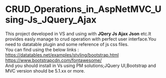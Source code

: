 # CRUD_Operations_in_AspNetMVC_Using-Js_JQuery_Ajax
This project developed in VS and using with <b>JQery Js Ajax Json</b> etc.It provides easly manage to crud operation with perfect user interface.You need to datatable plugin and some reference of js css files.<br>
You can find using the below links :<br>
https://datatables.net/examples/styling/bootstrap.html
<br>
https://www.bootstrapcdn.com/fontawesome/<br>
And you should install in Vs using PM solutions;JQuery UI,Bootstrap and MVC version should be 5.1.xx or more.

